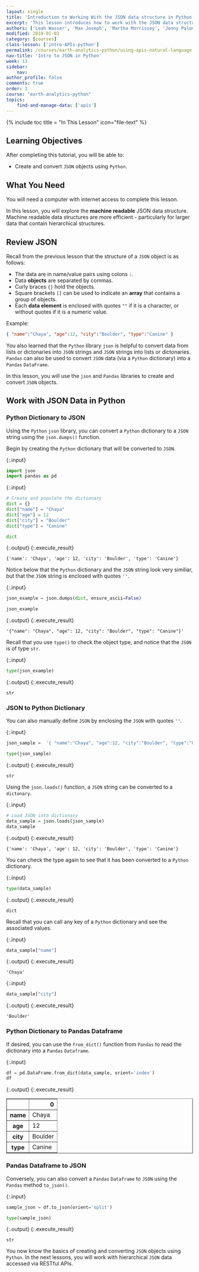 ```yaml
---
layout: single
title: 'Introduction to Working With the JSON data structure in Python'
excerpt: 'This lesson introduces how to work with the JSON data structure using Python using the JSON and Pandas libraries to create and convert JSON objects. '
authors: ['Leah Wasser', 'Max Joseph', 'Martha Morrissey', 'Jenny Palomino']
modified: 2019-01-02
category: [courses]
class-lesson: ['intro-APIs-python']
permalink: /courses/earth-analytics-python/using-apis-natural-language-processing-twitter/work-with-JSON-intro/
nav-title: 'Intro to JSON in Python'
week: 13
sidebar:
    nav:
author_profile: false
comments: true
order: 3
course: "earth-analytics-python"
topics:
    find-and-manage-data: ['apis']
---
```

{% include toc title = "In This Lesson" icon="file-text" %}

<div class='notice--success' markdown="1">

## <i class="fa fa-graduation-cap" aria-hidden="true"></i> Learning Objectives

After completing this tutorial, you will be able to:

* Create and convert `JSON` objects using `Python`.

## <i class="fa fa-check-square-o fa-2" aria-hidden="true"></i> What You Need

You will need a computer with internet access to complete this lesson.

</div>

In this lesson, you will explore the **machine readable** JSON data structure. Machine readable data structures are more efficient - particularly for larger data that contain hierarchical structures.

## Review JSON

Recall from the previous lesson that the structure of a `JSON` object is as follows:

* The data are in name/value pairs using colons `:`.
* Data **objects** are separated by commas.
* Curly braces `{}` hold the objects.
* Square brackets `[]` can be used to indicate an **array** that contains a group of objects.
* Each **data element** is enclosed with quotes `""` if it is a character, or without quotes if it is a numeric value.

Example:
```json
{ "name":"Chaya", "age":12, "city":"Boulder", "type":"Canine" }
```

You also learned that the `Python` library `json` is helpful to convert data from lists or dictonaries into `JSON` strings and `JSON` strings into lists or dictonaries. `Pandas` can also be used to convert `JSON` data (via a `Python` dictionary) into a `Pandas` `DataFrame`. 

In this lesson, you will use the `json` and `Pandas` libraries to create and convert `JSON` objects. 

## Work with JSON Data in Python

### Python Dictionary to JSON

Using the `Python` `json` library, you can convert a `Python` dictionary to a `JSON` string using the `json.dumps()` function.

Begin by creating the `Python` dictionary that will be converted to `JSON`. 

{:.input}
```python
import json
import pandas as pd
```

{:.input}
```python
# Create and populate the dictionary
dict = {}
dict["name"] = "Chaya"
dict["age"] = 12
dict["city"] = "Boulder"
dict["type"] = "Canine"

dict
```

{:.output}
{:.execute_result}



    {'name': 'Chaya', 'age': 12, 'city': 'Boulder', 'type': 'Canine'}





Notice below that the `Python` dictionary and the `JSON` string look very similiar, but that the `JSON` string is enclosed with quotes `''`. 

{:.input}
```python
json_example = json.dumps(dict, ensure_ascii=False)

json_example
```

{:.output}
{:.execute_result}



    '{"name": "Chaya", "age": 12, "city": "Boulder", "type": "Canine"}'





Recall that you use `type()` to check the object type, and notice that the `JSON` is of type `str`. 

{:.input}
```python
type(json_example)
```

{:.output}
{:.execute_result}



    str





###  JSON to Python Dictionary

You can also manually define `JSON` by enclosing the `JSON` with quotes `''`. 

{:.input}
```python
json_sample =  '{ "name":"Chaya", "age":12, "city":"Boulder", "type":"Canine" }'

type(json_sample)
```

{:.output}
{:.execute_result}



    str





Using the `json.loads()` function, a `JSON` string can be converted to a `dictonary`. 

{:.input}
```python
# Load JSON into dictionary
data_sample = json.loads(json_sample)
data_sample
```

{:.output}
{:.execute_result}



    {'name': 'Chaya', 'age': 12, 'city': 'Boulder', 'type': 'Canine'}





You can check the type again to see that it has been converted to a `Python` dictionary. 

{:.input}
```python
type(data_sample)
```

{:.output}
{:.execute_result}



    dict





Recall that you can call any key of a `Python` dictionary and see the associated values. 

{:.input}
```python
data_sample["name"]
```

{:.output}
{:.execute_result}



    'Chaya'





{:.input}
```python
data_sample["city"]
```

{:.output}
{:.execute_result}



    'Boulder'





### Python Dictionary to Pandas Dataframe

If desired, you can use the `from_dict()` function from `Pandas` to read the dictionary into a `Pandas` `Dataframe`.

{:.input}
```python
df = pd.DataFrame.from_dict(data_sample, orient='index')
df
```

{:.output}
{:.execute_result}



<div>
<style scoped>
    .dataframe tbody tr th:only-of-type {
        vertical-align: middle;
    }

    .dataframe tbody tr th {
        vertical-align: top;
    }

    .dataframe thead th {
        text-align: right;
    }
</style>
<table border="1" class="dataframe">
  <thead>
    <tr style="text-align: right;">
      <th></th>
      <th>0</th>
    </tr>
  </thead>
  <tbody>
    <tr>
      <th>name</th>
      <td>Chaya</td>
    </tr>
    <tr>
      <th>age</th>
      <td>12</td>
    </tr>
    <tr>
      <th>city</th>
      <td>Boulder</td>
    </tr>
    <tr>
      <th>type</th>
      <td>Canine</td>
    </tr>
  </tbody>
</table>
</div>





### Pandas Dataframe to JSON

Conversely, you can also convert a `Pandas` `Dataframe` to `JSON` using the `Pandas` method `to_json()`.

{:.input}
```python
sample_json = df.to_json(orient='split')

type(sample_json)
```

{:.output}
{:.execute_result}



    str





You now know the basics of creating and converting `JSON` objects using `Python`. In the next lessons, you will work with hierarchical `JSON` data accessed via RESTful APIs. 
